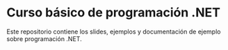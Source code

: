 # Curso básico de programación .NET

Este repositorio contiene los slides, ejemplos y documentación de ejemplo sobre programación .NET.
